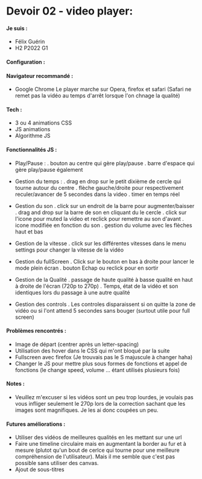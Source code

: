 # Devoir 02 - video player: 

#### Je suis :
- Félix Guérin
- H2 P2022 G1

#### Configuration :

#### Navigateur recommandé :
- Google Chrome
Le player marche sur Opera, firefox et safari (Safari ne remet pas la vidéo au temps d'arrêt lorsque l'on chnage la qualité)

#### Tech :

- 3 ou 4 animations CSS
- JS animations
- Algorithme JS

#### Fonctionnalités JS :

- Play/Pause :
. bouton au centre qui gère play/pause
. barre d'espace qui gère play/pause également

- Gestion du temps :
. drag en drop sur le petit dixième de cercle qui tourne autour du centre
. flèche gauche/droite pour respectivement reculer/avancer de 5 secondes dans la video
. timer en temps réel 

- Gestion du son
. click sur un endroit de la barre pour augmenter/baisser
. drag and drop sur la barre de son en cliquant du le cercle
. click sur l'icone pour muted la video et reclick pour remettre au son d'avant
. icone modifiée en fonction du son
. gestion du volume avec les flèches haut et bas

- Gestion de la vitesse
. click sur les différentes vitesses dans le menu settings pour changer la vitesse de la vidéo

- Gestion du fullScreen
. Click sur le bouton en bas à droite pour lancer le mode plein écran
. bouton Echap ou reclick pour en sortir

- Gestion de la Qualité
. passage de haute qualité à basse qualité en haut à droite de l'écran (720p to 270p)
. Temps, état de la vidéo et son identiques lors du passage à une autre qualité

- Gestion des controls
. Les controles disparaissent si on quitte la zone de vidéo ou si l'ont attend 5 secondes sans bouger (surtout utile pour full screen)

#### Problèmes rencontrés :

- Image de départ (centrer après un letter-spacing)
- Utilisation des hover dans le CSS qui m'ont bloqué par la suite
- Fullscreen avec firefox (Je trouvais pas le S majuscule à changer haha)
- Changer le JS pour mettre plus sous formes de fonctions et appel de fonctions (le change speed, volume ... étant utilisés plusieurs fois)

#### Notes :

- Veuillez m'excuser si les vidéos sont un peu trop lourdes, je voulais pas vous infliger seulement le 270p lors de la correction sachant que les images sont magnifiques. Je les ai donc coupées un peu.

#### Futures améliorations :

- Utiliser des vidéos de meilleures qualités en les mettant sur une url
- Faire une timeline circulaire mais en augmentant la border au fur et à mesure (plutot qu'un bout de cerlce qui tourne pour une meilleure compréhension de l'utilisateur). Mais il me semble que c'est pas possible sans utiliser des canvas.
- Ajout de sous-titres
